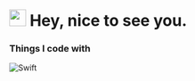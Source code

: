 
<h1><img src="https://emojis.slackmojis.com/emojis/images/1531849430/4246/blob-sunglasses.gif?1531849430" width="30"/> Hey, nice to see you.</h1>
<h3>Things I code with</h3>
<p>
  <img alt="Swift" src="https://simpleicons.org/icons/swift.svg?style=flat-square&logo=swift&logoColor=blue" />
</p>
<!--
**FominNickolai/FominNickolai** is a ✨ _special_ ✨ repository because its `README.md` (this file) appears on your GitHub profile.
![Nick's github stats](https://github-readme-stats.vercel.app/api?username=FominNickolai&count_private=true)
Here are some ideas to get you started:

- 🔭 I’m currently working on ...
- 🌱 I’m currently learning ...
- 👯 I’m looking to collaborate on ...
- 🤔 I’m looking for help with ...
- 💬 Ask me about ...
- 📫 How to reach me: ...
- 😄 Pronouns: ...
- ⚡ Fun fact: ...
-->
